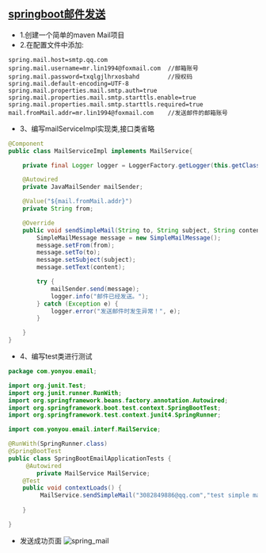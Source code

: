 [springboot邮件发送](http://www.ityouknow.com/springboot/2017/05/06/springboot-mail.html)
----------------
* 1.创建一个简单的maven Mail项目
* 2.在配置文件中添加:
```properties
spring.mail.host=smtp.qq.com
spring.mail.username=mr.lin1994@foxmail.com  //邮箱账号
spring.mail.password=txqlgjlhrxosbahd        //授权码
spring.mail.default-encoding=UTF-8
spring.mail.properties.mail.smtp.auth=true   
spring.mail.properties.mail.smtp.starttls.enable=true
spring.mail.properties.mail.smtp.starttls.required=true
mail.fromMail.addr=mr.lin1994@foxmail.com    //发送邮件的邮箱账号
```

* 3、编写mailServiceImpl实现类,接口类省略
```java
@Component
public class MailServiceImpl implements MailService{

    private final Logger logger = LoggerFactory.getLogger(this.getClass());

    @Autowired
    private JavaMailSender mailSender;

    @Value("${mail.fromMail.addr}")
    private String from;

    @Override
    public void sendSimpleMail(String to, String subject, String content) {
        SimpleMailMessage message = new SimpleMailMessage();
        message.setFrom(from);
        message.setTo(to);
        message.setSubject(subject);
        message.setText(content);

        try {
            mailSender.send(message);
            logger.info("邮件已经发送。");
        } catch (Exception e) {
            logger.error("发送邮件时发生异常！", e);
        }

    }
}
```
* 4、编写test类进行测试
```java
package com.yonyou.email;

import org.junit.Test;
import org.junit.runner.RunWith;
import org.springframework.beans.factory.annotation.Autowired;
import org.springframework.boot.test.context.SpringBootTest;
import org.springframework.test.context.junit4.SpringRunner;

import com.yonyou.email.interf.MailService;

@RunWith(SpringRunner.class)
@SpringBootTest
public class SpringBootEmailApplicationTests {
	 @Autowired
	    private MailService MailService;
	@Test
	public void contextLoads() {
		 MailService.sendSimpleMail("3082849886@qq.com","test simple mail"," hello ,brother , this is simple mail");
		   
	}

}
```
* 发送成功页面
![spring_mail](https://github.com/Albatronhenry/UploadFile/blob/master/pic/spring_mail.png)
